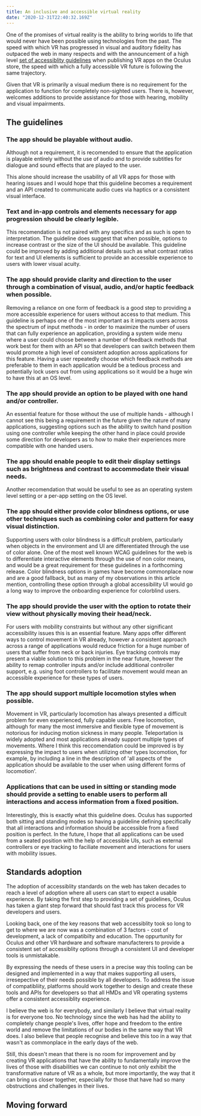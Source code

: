 ```yaml
---
title: An inclusive and accessible virtual reality
date: "2020-12-31T22:40:32.169Z"
---
```


One of the promises of virtual reality is the ability to bring worlds to life that would never have been possible using technologies from the past. The speed with which VR has progressed in visual and auditory fidelity has outpaced the web in many respects and with the announcement of 
a high level [set of accessiblity guidelines](https://developer.oculus.com/blog/introducing-the-accessibility-vrcs/) when publishing VR apps on the Oculus store, the speed with which a fully accessible VR future is following the same trajectory.

Given that VR is primarily a visual medium there is no requirement for the application to function for completely non-sighted users. There is, however, welcomes additions to provide assistance for those with hearing, mobility and visual impairments.

## The guidelines

### The app should be playable without audio.

Although not a requirement, it is recomended to ensure that the application is playable entirely without the use of audio and to provide subtitles for dialogue and sound effects that are played to the user.

This alone should increase the usability of all VR apps for those with hearing issues and I would hope that this guideline becomes a requirement and an API created to communicate audio cues via haptics or a consistent visual interface. 

### Text and in-app controls and elements necessary for app progression should be clearly legible.

This recomendation is not paired with any specifics and as such is open to interpretation. The guideline does suggest that when possible, options to increase contrast or the size of the UI should be available. This guideline could be improved by adding additional details such as what contrast ratios for text and UI elements is sufficient to provide an accessible experience to users with lower visual acuity.

### The app should provide clarity and direction to the user through a combination of visual, audio, and/or haptic feedback when possible.

Removing a reliance on one form of feedback is a good step to providing a more accessible experience for users without access to that medium. This guideline is perhaps one of the most important as it impacts users across the spectrum of input methods - in order to maximize the number of users that can fully experience an application, providing a system wide menu where a user could choose between a number of feedback methods that work best for them with an API so that developers can switch between them would promote a high level of consistent adoption across applications for this feature. Having a user repeatedly choose which feedback methods are preferable to them in each application would be a tedious process and potentially lock users out from using applications so it would be a huge win to have this at an OS level.

### The app should provide an option to be played with one hand and/or controller.

An essential feature for those without the use of multiple hands - although I cannot see this being a requirement in the future given the nature of many applications, suggesting options such as the ability to switch hand position using one controller while keeping the other hand in place could provide some direction for developers as to how to make their experiences more compatible with one handed users.

### The app should enable people to edit their display settings such as brightness and contrast to accommodate their visual needs.

Another recomendation that would be useful to see as an operating system level setting or a per-app setting on the OS level. 

### The app should either provide color blindness options, or use other techniques such as combining color and pattern for easy visual distinction.

Supporting users with color blindness is a difficult problem, particularly when objects in the environment and UI are differentiated through the use of color alone. One of the most well known WCAG guidelines for the web is to differentiate interactive elements through the use of non color means, and would be a great requirement for these guidelines in a forthcoming release. Color blindness options in games have become commonplace now and are a good fallback, but as many of my observations in this article mention, controlling these option through a global accessibility UI would go a long way to improve the onboarding experience for colorblind users.

### The app should provide the user with the option to rotate their view without physically moving their head/neck.

For users with mobility constraints but without any other significant accessibility issues this is an essential feature. Many apps offer different ways to control movement in VR already, however a consistent approach across a range of applications would reduce friction for a huge number of users that suffer from neck or back injuries. Eye tracking controls may present a viable solution to this problem in the near future, however the ability to remap controller inputs and/or include additional controller support, e.g. using foot controllers to facilitate movement would mean an accessible experience for these types of users.

### The app should support multiple locomotion styles when possible.

Movement in VR, particularly locomotion has always presented a difficult problem for even experienced, fully capable users. Free locomotion, although for many the most immersive and flexible type of movement is notorious for inducing motion sickness in many people. Teleportation is widely adopted and most applications already support multiple types of movements. Where I think this reccomendation could be improved is by expressing the impact to users when utilizing other types locomotion, for example, by including a line in the description of 'all aspects of the application should be available to the user when using different forms of locomotion'.

### Applications that can be used in sitting or standing mode should provide a setting to enable users to perform all interactions and access information from a fixed position.

Interestingly, this is exactly what this guideline does. Oculus has supported both sitting and standing modes so having a guideline defining specifically that all interactions and information should be accessible from a fixed position is perfect. In the future, I hope that all applications can be used from a seated position with the help of accessible UIs, such as external controllers or eye tracking to faciliate movement and interactions for users with mobility issues. 

## Standards adoption

The adoption of accessiblity standards on the web has taken decades to reach a level of adoption where all users can start to expect a usable experience. By taking the first step to providing a set of guidelines, Oculus has taken a giant step forward that should fast track this process for VR developers and users. 

Looking back, one of the key reasons that web accessiblity took so long to get to where we are now was a combination of 3 factors - cost of development, a lack of compatibilty and education. The oppurtunity for Oculus and other VR hardware and software manufacterers to provide a consistent set of accessiblity options through a consistent UI and developer tools is unmistakable.

By expressing the needs of these users in a precise way this tooling can be designed and implemented in a way that makes supporting all users, irresepective of their needs possible by all developers. To address the issue of compatibliity, platforms should work together to design and create these tools and APIs for developers so that all HMDs and VR operating systems offer a consistent accessiblity experience.

I believe the web is for everybody, and similarly I believe that virtual reality is for everyone too. No technology since the web has had the ability to completely change people's lives, offer hope and freedom to the entire world and remove the limitations of our bodies in the same way that VR does. I also believe that people recognise and believe this too in a way that wasn't as commonplace in the early days of the web.

Still, this doesn't mean that there is no room for improvement and by creating VR applications that have the ability to fundamentally improve the lives of those with disabilities we can continue to not only exhibit the transformative nature of VR as a whole, but more importantly, the way that it can bring us closer together, especially for those that have had so many obstructions and challenges in their lives.

## Moving forward 





